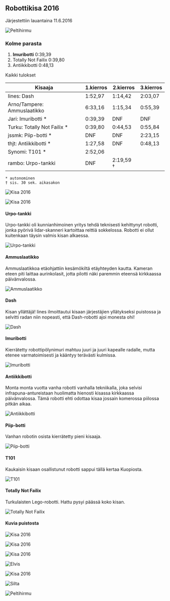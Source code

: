 ---
---
## Robottikisa 2016

Järjestettiin lauantaina 11.6.2016

![](media/photos/2016_001.jpg?raw=true "Peltihirmu")

### Kolme parasta

1. **Imuribotti**          0:39,39
2. Totally Not Failix  0:39,80
3. Antiikkibotti       0:48,13

Kaikki tulokset


| Kisaaja                             |  1.kierros  | 2.kierros  | 3.kierros  |
|-------------------------------------|-------------|------------|------------|
| Iines:        Dash                  |  1:52,97    |  1:14,42   |  2:03,07   |
| Arno/Tampere: Ammuslaatikko         |  6:33,16    |  1:15,34   |  0:55,39   |
| Jari:         Imuribotti   *        |  0:39,39    |    DNF     |    DNF     |
| Turku:        Totally Not Failix  * |  0:39,80    |  0:44,53   |  0:55,84   |
| jssmk:        Piip-botti  *         |    DNF      |    DNF     |  2:23,15   |
| thjt:         Antiikkibotti  *      |  1:27,58    |    DNF     |  0:48,13   |
| Synomi:       T101 *                |  2:52,06    |            |            |
| rambo:        Urpo-tankki           |    DNF      |  2:19,59 † |            |

```
* autonominen
† sis. 30 sek. aikasakon
```


![](media/photos/2016_002.jpg?raw=true "Kisa 2016")

![](media/photos/2016_004.jpg?raw=true "Kisa 2016")

#### Urpo-tankki

Urpo-tankki oli kunnianhimoinen yritys tehdä teknisesti kehittynyt robotti, jonka pyörivä lidar-skanneri kartoittaa reittiä sokkelossa. Robotti ei ollut kuitenkaan täysin valmis kisan alkaessa.

![](media/photos/2016_018.jpg?raw=true "Urpo-tankki")

#### Ammuslaatikko

Ammuslaatikkoa etäohjattiin kesämökiltä etäyhteyden kautta. Kameran eteen piti laittaa aurinkolasit, jotta pilotti näki paremmin eteensä kirkkaassa päivänvalossa.

![](media/photos/2016_005.jpg?raw=true "Ammuslaatikko")

#### Dash

Kisan yllättäjä! Iines ilmoittautui kisaan järjestäjien yllätykseksi puistossa ja selvitti radan niin nopeasti, että Dash-robotti ajoi monesta ohi!

![](media/photos/2016_006.jpg?raw=true "Dash")

#### Imuribotti

Kierrätetty robottipölynimuri mahtuu juuri ja juuri kapealle radalle, mutta etenee varmatoimisesti ja kääntyy terävästi kulmissa.

![](media/photos/2016_007.jpg?raw=true "Imuribotti")

#### Antiikkibotti

Monta monta vuotta vanha robotti vanhalla tekniikalla, joka selvisi infrapuna-antureistaan huolimatta hienosti kisassa kirkkaassa päivänvalossa. Tämä robotti ehti odottaa kisaa jossain komerossa piilossa pitkän aikaa.

![](media/photos/2016_008.jpg?raw=true "Antiikkibotti")

#### Piip-botti

Vanhan robotin osista kierrätetty pieni kisaaja.

![](media/photos/2016_009.jpg?raw=true "Piip-botti")

#### T101

Kaukaisin kisaan osallistunut robotti sappui tällä kertaa Kuopiosta.

![](media/photos/2016_010.jpg?raw=true "T101")

#### Totally Not Failix

Turkulaisten Lego-robotti. Hattu pysyi päässä koko kisan.

![](media/photos/2016_011.jpg?raw=true "Totally Not Failix")

#### Kuvia puistosta

![](media/photos/2016_012.jpg?raw=true "Kisa 2016")

![](media/photos/2016_013.jpg?raw=true "Kisa 2016")

![](media/photos/2016_014.jpg?raw=true "Kisa 2016")

![](media/photos/2016_015.jpg?raw=true "Elvis")

![](media/photos/2016_003.jpg?raw=true "Kisa 2016")

![](media/photos/2016_016.jpg?raw=true "Silta")

![](media/photos/2016_017.jpg?raw=true "Peltihirmu")
